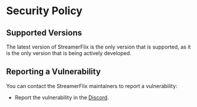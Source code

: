 # Security Policy

## Supported Versions

The latest version of StreamerFlix is the only version that is supported, as it is the only version that is being actively developed.

## Reporting a Vulnerability

You can contact the StreamerFlix maintainers to report a vulnerability:
 - Report the vulnerability in the [Discord](https://docs.undi.rest/links/discord).

